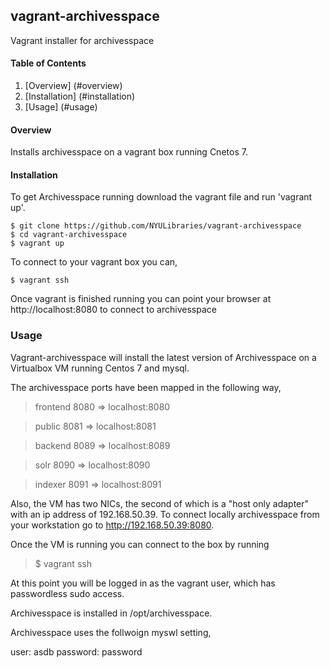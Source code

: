 ## vagrant-archivesspace
Vagrant installer for archivesspace

#### Table of Contents

1.  [Overview] (#overview)
3.  [Installation] (#installation)
5.  [Usage] (#usage)


#### Overview

Installs archivesspace on a vagrant box running Cnetos 7.


#### Installation

To get Archivesspace running download the vagrant file and run 'vagrant up'.

    $ git clone https://github.com/NYULibraries/vagrant-archivesspace
    $ cd vagrant-archivesspace
    $ vagrant up


To connect to your vagrant box you can,

    $ vagrant ssh


Once vagrant is finished running you can point your browser at
http://localhost:8080 to connect to archivesspace

### Usage

Vagrant-archivesspace will install the latest version of Archivesspace 
on a Virtualbox VM running Centos 7 and mysql.  

The archivesspace ports have been mapped in the following way,

> frontend   8080 => localhost:8080

> public     8081 => localhost:8081

> backend    8089 => localhost:8089

> solr       8090 => localhost:8090

> indexer    8091 => localhost:8091

Also, the VM has two NICs, the second of which is a "host only adapter"
with an ip address of 192.168.50.39.  To connect locally archivesspace 
from your workstation go to http://192.168.50.39:8080.

Once the VM is running you can connect to the box by running

> $ vagrant ssh

At this point you will be logged in as the vagrant user, which
has passwordless sudo access.

Archivesspace is installed in /opt/archivesspace.  

Archivesspace uses the follwoign myswl setting,

  user:     asdb
  password: password

